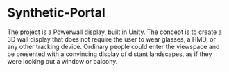 # Synthetic-Portal

The project is a Powerwall display, built in Unity.
The concept is to create a 3D wall display that does not require the user to wear glasses, a HMD, or any other tracking device. Ordinary people could enter the viewspace and be presented with a convincing display of distant landscapes, as if they were looking out a window or balcony.

